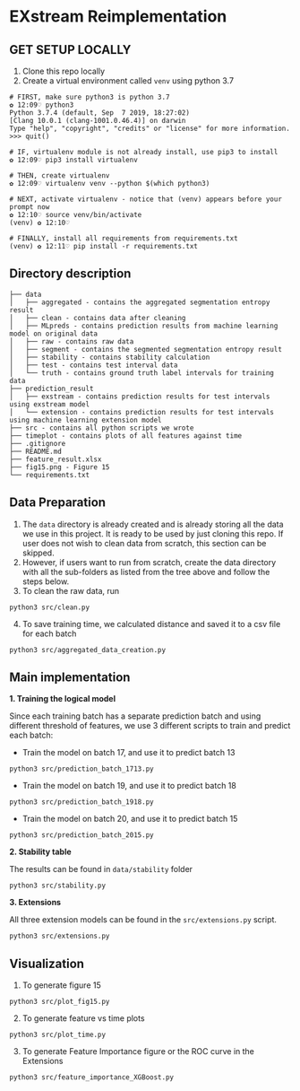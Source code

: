 # EXstream Reimplementation

## GET SETUP LOCALLY
1. Clone this repo locally
2. Create a virtual environment called `venv` using python 3.7
```
# FIRST, make sure python3 is python 3.7
✿ 12:09♡ python3
Python 3.7.4 (default, Sep  7 2019, 18:27:02)
[Clang 10.0.1 (clang-1001.0.46.4)] on darwin
Type "help", "copyright", "credits" or "license" for more information.
>>> quit()

# IF, virtualenv module is not already install, use pip3 to install
✿ 12:09♡ pip3 install virtualenv

# THEN, create virtualenv
✿ 12:09♡ virtualenv venv --python $(which python3)

# NEXT, activate virtualenv - notice that (venv) appears before your prompt now
✿ 12:10♡ source venv/bin/activate
(venv) ✿ 12:10♡ 

# FINALLY, install all requirements from requirements.txt
(venv) ✿ 12:11♡ pip install -r requirements.txt
```
## Directory description
```
├── data
│   ├── aggregated - contains the aggregated segmentation entropy result
│   ├── clean - contains data after cleaning
│   ├── MLpreds - contains prediction results from machine learning model on original data
│   ├── raw - contains raw data
│   ├── segment - contains the segmented segmentation entropy result
│   ├── stability - contains stability calculation
│   ├── test - contains test interval data
│   └── truth - contains ground truth label intervals for training data
├── prediction_result
│   ├── exstream - contains prediction results for test intervals using exstream model
│   └── extension - contains prediction results for test intervals using machine learning extension model
├── src - contains all python scripts we wrote
├── timeplot - contains plots of all features against time
├── .gitignore
├── README.md
├── feature_result.xlsx
├── fig15.png - Figure 15
└── requirements.txt 
```
## Data Preparation
1. The `data` directory is already created and is already storing all the data we use in this project. It is ready to be used by just cloning this repo. If user does not wish to clean data from scratch, this section can be skipped. 
2. However, if users want to run from scratch, create the data directory with all the sub-folders as listed from the tree above and follow the steps below.
3. To clean the raw data, run
```
python3 src/clean.py
```
4. To save training time, we calculated distance and saved it to a csv file for each batch 
```
python3 src/aggregated_data_creation.py
```

## Main implementation
**1. Training the logical model**

Since each training batch has a separate prediction batch and using different threshold of features, we use 3 different scripts to train and predict each batch:

- Train the model on batch 17, and use it to predict batch 13
```
python3 src/prediction_batch_1713.py
```
- Train the model on batch 19, and use it to predict batch 18
```
python3 src/prediction_batch_1918.py
```
- Train the model on batch 20, and use it to predict batch 15
```
python3 src/prediction_batch_2015.py
```

**2. Stability table**

The results can be found in `data/stability` folder 

```
python3 src/stability.py
```

**3. Extensions**

All three extension models can be found in the `src/extensions.py` script.

```
python3 src/extensions.py
```

## Visualization
1. To generate figure 15 

```
python3 src/plot_fig15.py
```
2. To generate feature vs time plots

```
python3 src/plot_time.py
```
3. To generate Feature Importance figure or the ROC curve in the Extensions

```
python3 src/feature_importance_XGBoost.py
```
